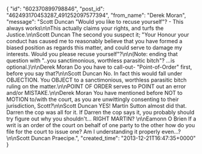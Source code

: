  {
   "id": "602370899798846",
   "post_id": "462493170453287_491252097577394",
   "from_name": "Derek Moran",
   "message": "Scott Duncan \"Would you like to recuse yourself\"? - This always works\n\nThis actually claims your rights, and turfs the Justice.\n\nScott Duncan The second you suspect it; \"Your Honour your conduct has caused me to reasonably believe that you have formed a biased position as regards this matter, and could serve to damage my interests. Would you please recuse yourself\"?\n\n(Note: ending that question with \"..you sanctimonious, worthless parasitic bitch\"? ...is optional.)\n\nDerek Moran Do you have to call-out- \"Point-of-Order\" first, before you say that?\n\nScott Duncan No. In fact this would fall under OBJECTION. You OBJECT to a sanctimonious, worthless parasitic bitch ruling on the matter.\n\nPOINT OF ORDER serves to POINT out an error and/or MISTAKE.\n\nDerek Moran You have mentioned before NOT to MOTION to/with the court, as you are unwittingly consenting to their jurisdiction, Scott?\n\nScott Duncan YES! Martin Sutton almost did that. Darren the cop was all for it. If Darren the cop says it, you probably should try figure out why you shouldn't... RIGHT MARTIN? \n\nEamonn O Brien If a writ is an order of the court on behalf of one party to the other how do you file for the court to issue one? Am I understanding it properly even...?\n\nScott Duncan Praecipe.",
   "created_time": "2013-12-21T16:47:35+0000"
 }
